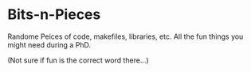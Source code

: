 Bits-n-Pieces
=============

Randome Peices of code, makefiles, libraries, etc.
All the fun things you might need during a PhD.

(Not sure if fun is the correct word there...)

